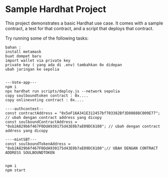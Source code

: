 # Sample Hardhat Project

This project demonstrates a basic Hardhat use case. It comes with a sample contract, a test for that contract, and a script that deploys that contract.

Try running some of the following tasks:
```shell
bahan :
install metamask
buat dompet baru
import wallet via private key
private key ( yang ada di .env) tambahkan 0x didepan
ubah jaringan ke sepolia

```

```shell

---Vote-app---
npm i
npx hardhat run scripts/deploy.js --network sepolia
copy soulboundtoken contract : 0x....
copy onlinevoting contract : 0x....
```

 ```ubah dulu
----authcontext--
const contractAddress = "0x5eF16A341E312457bf703382Bf3D80888C009E77"; // ubah dengan contract address yang dicopy
const soulboundContractAddress = "0xb2A829b6f467F0DdA930175d43E0b7aE09DC6108"; // ubah dengan contract address yang dicopy

----mintSBT---
const soulboundTokenAddress = "0xb2A829b6f467F0DdA930175d43E0b7aE09DC6108";// UBAH DENGAN CONTRACT ADDRESS SOULBOUNDTOKEN

```
 ```ubah dulu

npm i
npm start
```
